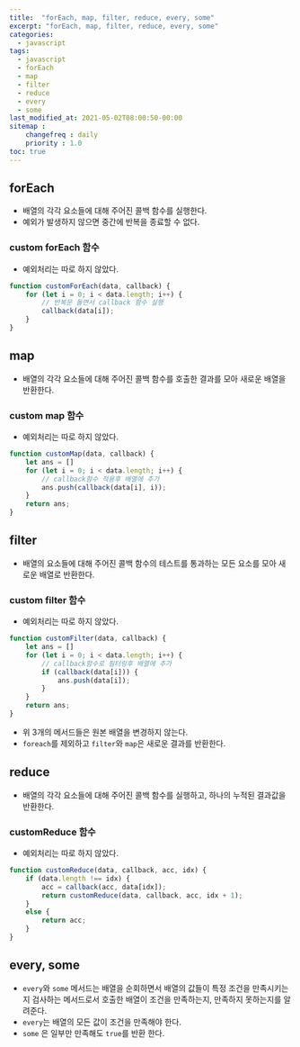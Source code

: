 ```yaml
---
title:  "forEach, map, filter, reduce, every, some"
excerpt: "forEach, map, filter, reduce, every, some"
categories:
  - javascript
tags:
  - javascript
  - forEach
  - map
  - filter
  - reduce
  - every
  - some
last_modified_at: 2021-05-02T08:00:50-00:00
sitemap :
    changefreq : daily
    priority : 1.0
toc: true
---
```


## forEach 
- 배열의 각각 요소들에 대해 주어진 콜백 함수를 실행한다.
- 예외가 발생하지 않으면 중간에 반복을 종료할 수 없다.

### custom forEach 함수
- 예외처리는 따로 하지 않았다.

```js
function customForEach(data, callback) {
    for (let i = 0; i < data.length; i++) {
        // 반복문 돌면서 callback 함수 실행
        callback(data[i]);
    }
}
```

## map
- 배열의 각각 요소들에 대해 주어진 콜백 함수를 호출한 결과를 모아 새로운 배열을 반환한다.

### custom map 함수
- 예외처리는 따로 하지 않았다.

```js
function customMap(data, callback) {
    let ans = []
    for (let i = 0; i < data.length; i++) {
        // callback함수 적용후 배열에 추가
        ans.push(callback(data[i], i));
    }
    return ans;
}
```

## filter
- 배열의 요소들에 대해 주어진 콜백 함수의 테스트를 통과하는 모든 요소를 모아 새로운 배열로 반환한다.

### custom filter 함수
- 예외처리는 따로 하지 않았다.
```js
function customFilter(data, callback) {
    let ans = []
    for (let i = 0; i < data.length; i++) {
        // callback함수로 필터링후 배열에 추가
        if (callback(data[i])) {
            ans.push(data[i]);
        }
    }
    return ans;
}
```

- 위 3개의 메서드들은 원본 배열을 변경하지 않는다.
- `foreach`를 제외하고 `filter`와 `map`은 새로운 결과를 반환한다.

## reduce
- 배열의 각각 요소들에 대해 주어진 콜백 함수를 실행하고, 하나의 누적된 결과값을 반환한다.

### customReduce 함수
- 예외처리는 따로 하지 않았다.

```js
function customReduce(data, callback, acc, idx) {
    if (data.length !== idx) {
        acc = callback(acc, data[idx]);
        return customReduce(data, callback, acc, idx + 1);
    }
    else {
        return acc;
    }
}
```

## every, some
- `every`와 `some` 메서드는 배열을 순회하면서 배열의 값들이 특정 조건을 만족시키는지 검사하는 메서드로서 호출한 배열이 조건을 만족하는지, 만족하지 못하는지를 알려준다. 
- `every`는 배열의 모든 값이 조건을 만족해야 한다.
- `some` 은 일부만 만족해도 `true`를 반환 한다.


